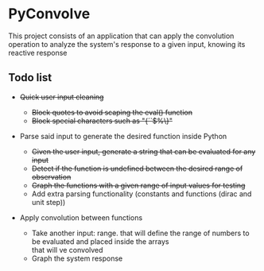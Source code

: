 # PyConvolve
This project consists of an application that can apply the convolution operation to analyze the system's 
response to a given input, knowing its reactive response

## Todo list

* ~~Quick user input cleaning~~
    * ~~Block quotes to avoid scaping the eval() function~~
    * ~~Block special characters such as "{´`$%\\}"~~

* Parse said input to generate the desired function inside Python
    * ~~Given the user input, generate a string that can be evaluated for any input~~
    * ~~Detect if the function is undefined between the desired range of observation~~
    * ~~Graph the functions with a given range of input values for testing~~
    * Add extra parsing functionality (constants and functions (dirac and unit step))
* Apply convolution between functions
    * Take another input: range. that will define the range of numbers to be evaluated and placed inside the arrays\
    that will ve convolved
    * Graph the system response
